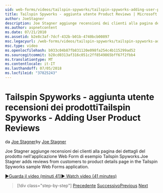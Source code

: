 ```yaml
---
uid: web-forms/videos/tailspin-spyworks/tailspin-spyworks-adding-user-product-reviews
title: Tailspin Spyworks - aggiunta utente Product Reviews | Microsoft Docs
author: JoeStagner
description: Joe Stagner aggiunge recensioni dei clienti alla pagina dei dettagli del prodotto nell'applicazione Web Form di esempio Tailspin Spyworks.
ms.author: aspnetcontent
ms.date: 07/21/2010
ms.assetid: b2e8c3af-7dcf-432b-b01b-4740bcb00897
msc.legacyurl: /web-forms/videos/tailspin-spyworks/tailspin-spyworks-adding-user-product-reviews
msc.type: video
ms.openlocfilehash: b933c04b87fb831120e098fa254c4b115299ad52
ms.sourcegitcommit: b28cd0313af316c051c2ff8549865bff67f2fbb4
ms.translationtype: MT
ms.contentlocale: it-IT
ms.lasthandoff: 07/05/2018
ms.locfileid: "37825243"
---
```

<a name="tailspin-spyworks---adding-user-product-reviews"></a><span data-ttu-id="7c6b8-103">Tailspin Spyworks - aggiunta utente recensioni dei prodotti</span><span class="sxs-lookup"><span data-stu-id="7c6b8-103">Tailspin Spyworks - Adding User Product Reviews</span></span>
====================
<span data-ttu-id="7c6b8-104">da [Joe Stagner](https://github.com/JoeStagner)</span><span class="sxs-lookup"><span data-stu-id="7c6b8-104">by [Joe Stagner](https://github.com/JoeStagner)</span></span>

<span data-ttu-id="7c6b8-105">Joe Stagner aggiunge recensioni dei clienti alla pagina dei dettagli del prodotto nell'applicazione Web Form di esempio Tailspin Spyworks.</span><span class="sxs-lookup"><span data-stu-id="7c6b8-105">Joe Stagner adds reviews from customers to product details page in the Tailspin Spyworks sample Web Forms application.</span></span>

[<span data-ttu-id="7c6b8-106">&#9654;Guarda il video (minuti 41)</span><span class="sxs-lookup"><span data-stu-id="7c6b8-106">&#9654; Watch video (41 minutes)</span></span>](https://channel9.msdn.com/Blogs/ASP-NET-Site-Videos/tailspin-spyworks-adding-user-product-reviews)

> [!div class="step-by-step"]
> <span data-ttu-id="7c6b8-107">[Precedente](tailspin-spyworks-final-check-out.md)
> [Successivo](tailspin-spyworks-displaying-user-reviews.md)</span><span class="sxs-lookup"><span data-stu-id="7c6b8-107">[Previous](tailspin-spyworks-final-check-out.md)
[Next](tailspin-spyworks-displaying-user-reviews.md)</span></span>
